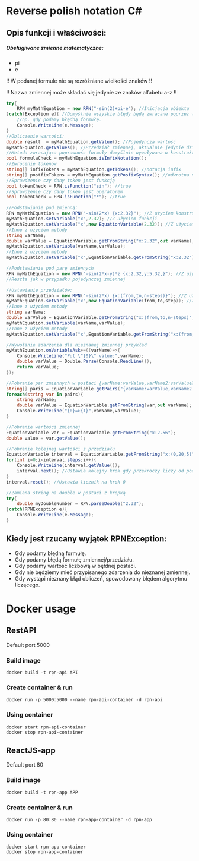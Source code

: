 # Reverse polish notation C#

## Opis funkcji i właściwości:

##### Obsługiwane zmienne matematyczne:
* pi
* e

!! W podanej formule nie są rozróżniane wielkości znaków !!

!! Nazwa zmiennej może składać się jedynie ze znaków alfabetu a-z !!

```csharp
try{
    RPN myMathEquation = new RPN("-sin(2)+pi-e"); //Inicjacja obiektu
}catch(Exception e){ //Domyślnie wszyskie błędy będą zwracane poprzez wiadomośc w wyjątku typu RPNException
    //np. gdy podamy błędną formułę.
    Console.WriteLine(e.Message);
}
//Obliczenie wartości:
double result  = myMathEquation.getValue(); //Pojedyncza wartość
myMathEquation.getValues(); //Przedział zmiennej, aktualnie jedynie działa dla zmiennej x i wypisuje w konsoli
//Metoda zwracająca poprawnośc formuły domyślnie wywoływana w konstruktorze
bool formulaCheck = myMathEquation.isInfixNotation(); 
//Zwrócenie tokenów
string[] infixTokens = myMathEquation.getTokens(); //notacja infix
string[] postfixTokens = myMathEquation.getPosfixSyntax(); //odwrotna notacja polska
//Sprawdzenie czy dany token jest funkcją
bool tokenCheck = RPN.isFunction("sin"); //true
//Sprawdzenie czy dany token jest operatorem
bool tokenCheck = RPN.isFunction("*"); //true

//Podstawianie pod zmienną:
RPN myMathEquation = new RPN("-sin(2*x) {x:2.32}"); //Z użyciem konstruktora
myMathEquation.setVariable("x",2.32); //Z użyciem funkcji
myMathEquation.setVariable("x",new EquationVariable(2.32)); //Z użyciem metody
//Inne z użyciem metody
string varName;
double varValue = EquationVariable.getFromString("x:2.32",out varName);
myMathEquation.setVariable(varName,varValue);
//Inne z użyciem metody
myMathEquation.setVariable("x",EquationVariable.getFromString("x:2.32"));

//Podstawianie pod parę zmiennych
RPN myMathEquation = new RPN("-sin(2*x-y)*z {x:2.32,y:5.32,}"); //Z użyciem konstruktora
//Reszta jak w przypadku pojedynczej zmiennej

//Ustawianie przedziałów:
RPN myMathEquation = new RPN("-sin(2*x) {x:(from,to,n-steps)}"); //Z użyciem konstruktora
myMathEquation.setVariable("x",new EquationVariable(from,to,step)); //Z użyciem metody
//Inne z użyciem metody
string varName;
double varValue = EquationVariable.getFromString("x:(from,to,n-steps)",out varName);
myMathEquation.setVariable(varName,varValue);
//Inne z użyciem metody
myMathEquation.setVariable("x",EquationVariable.getFromString("x:(from,to,n-steps)"));

//Wywołanie zdarzenia dla nieznanej zmiennej przykład
myMathEquation.onVariableAsk+=((varName)=>{
    Console.WriteLine("Put \"{0}\" value:",varName);
    double varValue = Double.Parse(Console.ReadLine());
    return varValue;
});

//Pobranie par zmiennych w postaci {varName:varValue,varName2:varValue2...}
string[] paris = EquationVariable.getPairs("{varName:varValue,varName2:varValue2}");
foreach(string var in pairs){
    string varName;
    double varValue = EquationVariable.getFromString(var,out varName);
    Console.WriteLine("{0}=>{1}",varName,varValue);
}

//Pobranie wartości zmiennej
EquationVariable var = EquationVariable.getFromString("x:2.56");
double value = var.getValue();

//Pobranie kolejnej wartości z przedziału
EquationVariable interval = EquationVariable.getFromString("x:(0,20,5)");
for(int i=0;i<interval.steps;i++){
    Console.WriteLine(interval.getValue());
    interval.next(); //Ustawia kolejny krok gdy przekroczy liczy od początku
}
interval.reset(); //Ustawia licznik na krok 0

//Zamiana string na double w postaci z kropką
try{
    double myDoubleNumber = RPN.parseDouble("2.32");
}catch(RPNException e){
    Console.WriteLine(e.Message);
}
```

## Kiedy jest rzucany wyjątek RPNException:
* Gdy podamy błędną formułę.
* Gdy podamy błędą formułę zmiennej/przedziału.
* Gdy podamy wartość liczbową w bęłdnej postaci.
* Gdy nie będziemy mieć przypisanego zdarzenia do nieznanej zmiennej.
* Gdy wystąpi nieznany błąd obliczeń, spowodowany błędem algorytmu liczącego.

# Docker usage

## RestAPI

Default port 5000

### Build image
```
docker build -t rpn-api API
```

### Create container & run
```
docker run -p 5000:5000 --name rpn-api-container -d rpn-api
```

### Using container
```
docker start rpn-api-container
docker stop rpn-api-container
```

## ReactJS-app

Default port 80

### Build image
```
docker build -t rpn-app APP
```

### Create container & run
```
docker run -p 80:80 --name rpn-app-container -d rpn-app
```

### Using container
```
docker start rpn-app-container
docker stop rpn-app-container
```
